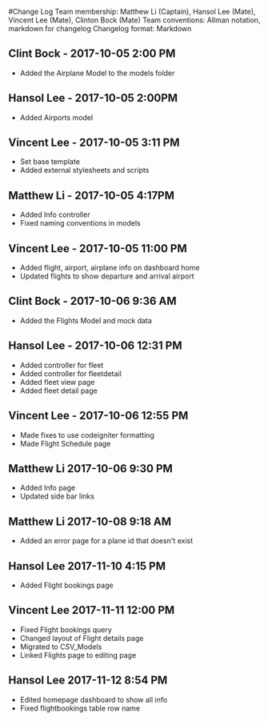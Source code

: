 #Change Log Team membership: Matthew Li (Captain), Hansol Lee (Mate), Vincent Lee (Mate), Clinton Bock (Mate)
Team conventions: Allman notation, markdown for changelog
Changelog format: Markdown

## Clint Bock - 2017-10-05 2:00 PM 
- Added the Airplane Model to the models folder

## Hansol Lee - 2017-10-05 2:00PM
- Added Airports model

## Vincent Lee - 2017-10-05 3:11 PM
- Set base template
- Added external stylesheets and scripts

## Matthew Li - 2017-10-05 4:17PM
- Added Info controller
- Fixed naming conventions in models

## Vincent Lee - 2017-10-05 11:00 PM
- Added flight, airport, airplane info on dashboard home
- Updated flights to show departure and arrival airport

## Clint Bock - 2017-10-06 9:36 AM
- Added the Flights Model and mock data 


## Hansol Lee - 2017-10-06 12:31 PM
- Added controller for fleet
- Added controller for fleetdetail
- Added fleet view page
- Added fleet detail page

## Vincent Lee - 2017-10-06 12:55 PM 
- Made fixes to use codeigniter formatting
- Made Flight Schedule page

## Matthew Li 2017-10-06 9:30 PM
- Added Info page
- Updated side bar links

## Matthew Li 2017-10-08 9:18 AM
- Added an error page for a plane id that doesn't exist


## Hansol Lee 2017-11-10 4:15 PM
- Added Flight bookings page

## Vincent Lee 2017-11-11 12:00 PM
- Fixed Flight bookings query  
- Changed layout of Flight details page  
- Migrated to CSV_Models  
- Linked Flights page to editing page 
 

## Hansol Lee 2017-11-12 8:54 PM
- Edited homepage dashboard to show all info 
- Fixed flightbookings table row name

